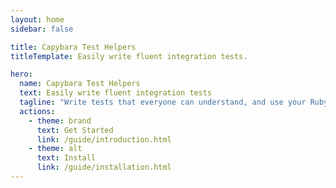 ```yaml
---
layout: home
sidebar: false

title: Capybara Test Helpers
titleTemplate: Easily write fluent integration tests.

hero:
  name: Capybara Test Helpers
  text: Easily write fluent integration tests
  tagline: "Write tests that everyone can understand, and use your Ruby skills to keep them easy to read and easy to change."
  actions:
    - theme: brand
      text: Get Started
      link: /guide/introduction.html
    - theme: alt
      text: Install
      link: /guide/installation.html
---
```

